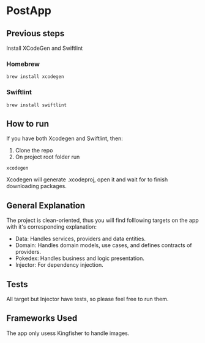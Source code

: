 # PostApp

## Previous steps

Install XCodeGen and Swiftlint

### Homebrew

```
brew install xcodegen
```

### Swiftlint

```
brew install swiftlint
```

## How to run

If you have both Xcodegen and Swiftlint, then:

1. Clone the repo
2. On project root folder run

```
xcodegen
```

Xcodegen will generate .xcodeproj, open it and wait for to finish downloading packages.

## General Explanation

The project is clean-oriented, thus you will find folllowing targets on the app with it's corresponding explanation:

- Data: Handles services, providers and data entities.
- Domain: Handles domain models, use cases, and defines contracts of providers.
- Pokedex: Handles business and logic presentation.
- Injector: For dependency injection.

## Tests

All target but Injector have tests, so please feel free to run them.

## Frameworks Used

The app only usess Kingfisher to handle images.
